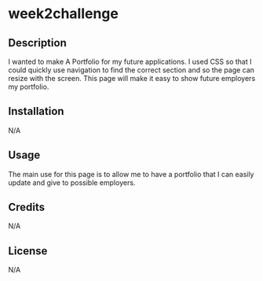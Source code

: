 # week2challenge
## Description
I wanted to make A Portfolio for my future applications. I used CSS so that I could quickly use navigation to find the correct section and so the page can resize with the screen. This page will make it easy to show future employers my portfolio.

## Installation

N/A

## Usage

The main use for this page is to allow me to have a portfolio that I can easily update and give to possible employers.

## Credits

N/A

## License

N/A
